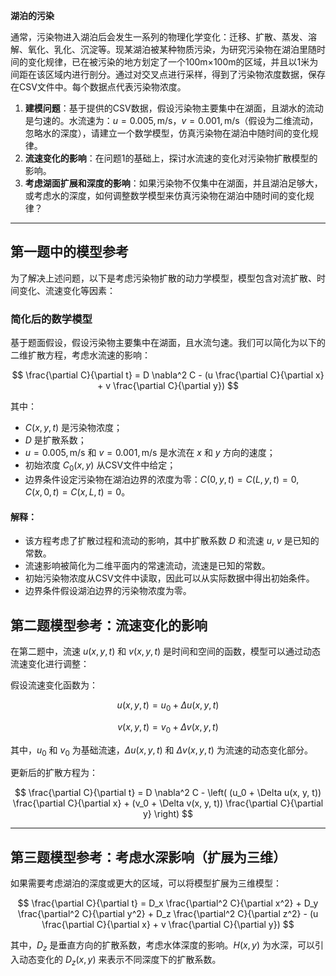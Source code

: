 

**湖泊的污染**

通常，污染物进入湖泊后会发生一系列的物理化学变化：迁移、扩散、蒸发、溶解、氧化、乳化、沉淀等。现某湖泊被某种物质污染，为研究污染物在湖泊里随时间的变化规律，已在被污染的地方划定了一个100m×100m的区域，并且以1米为间距在该区域内进行剖分。通过对交叉点进行采样，得到了污染物浓度数据，保存在CSV文件中。每个数据点代表污染物浓度。

1. **建模问题**：基于提供的CSV数据，假设污染物主要集中在湖面，且湖水的流动是匀速的。水流速为：$u = 0.005 , \text{m/s}$，$v = 0.001 , \text{m/s}$（假设为二维流动，忽略水的深度），请建立一个数学模型，仿真污染物在湖泊中随时间的变化规律。
2. **流速变化的影响**：在问题1的基础上，探讨水流速的变化对污染物扩散模型的影响。
3. **考虑湖面扩展和深度的影响**：如果污染物不仅集中在湖面，并且湖泊足够大，或考虑水的深度，如何调整数学模型来仿真污染物在湖泊中随时间的变化规律？

---

## **第一题中的模型参考**

为了解决上述问题，以下是考虑污染物扩散的动力学模型，模型包含对流扩散、时间变化、流速变化等因素：

### **简化后的数学模型**

基于题面假设，假设污染物主要集中在湖面，且水流匀速。我们可以简化为以下的二维扩散方程，考虑水流速的影响：

$$
\frac{\partial C}{\partial t} = D \nabla^2 C - (u \frac{\partial C}{\partial x} + v \frac{\partial C}{\partial y})
$$

其中：

* $C(x, y, t)$ 是污染物浓度；
* $D$ 是扩散系数；
* $u = 0.005 , \text{m/s}$ 和 $v = 0.001 , \text{m/s}$ 是水流在 $x$ 和 $y$ 方向的速度；
* 初始浓度 $C_0(x, y)$ 从CSV文件中给定；
* 边界条件设定污染物在湖泊边界的浓度为零：$C(0, y, t) = C(L, y, t) = 0, \quad C(x, 0, t) = C(x, L, t) = 0$。

#### **解释**：

* 该方程考虑了扩散过程和流动的影响，其中扩散系数 $D$ 和流速 $u$, $v$ 是已知的常数。
* 流速影响被简化为二维平面内的常速流动，流速是已知的常数。
* 初始污染物浓度从CSV文件中读取，因此可以从实际数据中得出初始条件。
* 边界条件假设湖泊边界的污染物浓度为零。

## **第二题模型参考：流速变化的影响**

在第二题中，流速 $u(x, y, t)$ 和 $v(x, y, t)$ 是时间和空间的函数，模型可以通过动态流速变化进行调整：

假设流速变化函数为：

$$
u(x, y, t) = u_0 + \Delta u(x, y, t)
$$

$$
v(x, y, t) = v_0 + \Delta v(x, y, t)
$$

其中，$u_0$ 和 $v_0$ 为基础流速，$\Delta u(x, y, t)$ 和 $\Delta v(x, y, t)$ 为流速的动态变化部分。

更新后的扩散方程为：

$$
\frac{\partial C}{\partial t} = D \nabla^2 C - \left( (u_0 + \Delta u(x, y, t)) \frac{\partial C}{\partial x} + (v_0 + \Delta v(x, y, t)) \frac{\partial C}{\partial y} \right)
$$

---

## **第三题模型参考：考虑水深影响（扩展为三维）**

如果需要考虑湖泊的深度或更大的区域，可以将模型扩展为三维模型：

$$
\frac{\partial C}{\partial t} = D_x \frac{\partial^2 C}{\partial x^2} + D_y \frac{\partial^2 C}{\partial y^2} + D_z \frac{\partial^2 C}{\partial z^2} - (u \frac{\partial C}{\partial x} + v \frac{\partial C}{\partial y})
$$

其中，$D_z$ 是垂直方向的扩散系数，考虑水体深度的影响。$H(x, y)$ 为水深，可以引入动态变化的 $D_z(x, y)$ 来表示不同深度下的扩散系数。